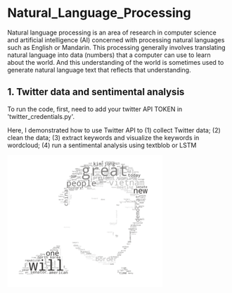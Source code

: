 # Natural_Language_Processing

Natural language processing is an area of research in computer science and artificial intelligence (AI) concerned with processing natural languages such as English or Mandarin. This processing generally involves translating natural language into data (numbers) that a computer can use to learn about the world. And this understanding of the world is sometimes used to generate natural language text that reflects that understanding.

## 1. Twitter data and sentimental analysis

To run the code, first, need to add your twitter API TOKEN in 'twitter_credentials.py'.

Here, I demonstrated how to use Twitter API to (1) collect Twitter data; (2) clean the data; (3) extract keywords and visualize the keywords in wordcloud; (4) run a sentimental analysis using textblob or LSTM

<img src=Twitter/example.png height = 300>
